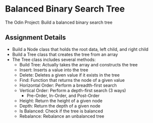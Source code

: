 # Balanced Binary Search Tree
The Odin Project: Build a balanced binary search tree

## Assignment Details
- Build a Node class that holds the root data, left child, and right child
- Build a Tree class that creates the tree from an array
- The Tree class includes several methods:
  - Build Tree: Actually takes the array and constructs the tree
  - Insert: Inserts a value into the tree
  - Delete: Deletes a given value if it exists in the tree
  - Find: Function that returns the node of a given value
  - Horizontal Order: Perform a breadth-first search
  - Vertical Order: Perform a depth-first search (3 ways)
    - Pre-Order, In-Order, and Post-Order
  - Height: Return the height of a given node
  - Depth: Return the depth of a given node
  - Is Balanced: Check if the tree is balanced
  - Rebalance: Rebalance an unbalanced tree